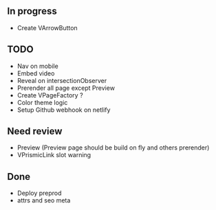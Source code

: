 ## In progress
- Create VArrowButton 

## TODO
- Nav on mobile
- Embed video
- Reveal on intersectionObserver 
- Prerender all page except Preview
- Create VPageFactory ? 
- Color theme logic
- Setup Github webhook on netlify

## Need review
- Preview (Preview page should be build on fly and others prerender)
- VPrismicLink slot warning

## Done
- Deploy preprod
- attrs and seo meta 
